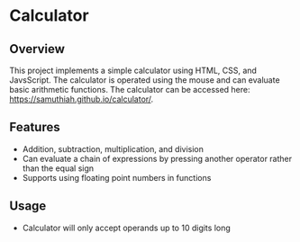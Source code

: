 # Calculator

## Overview
This project implements a simple calculator using HTML, CSS, and JavsScript. The calculator is operated using the mouse and can evaluate basic arithmetic functions. The calculator can be accessed here: https://samuthiah.github.io/calculator/. 

## Features
- Addition, subtraction, multiplication, and division
- Can evaluate a chain of expressions by pressing another operator rather than the equal sign
- Supports using floating point numbers in functions

## Usage
- Calculator will only accept operands up to 10 digits long